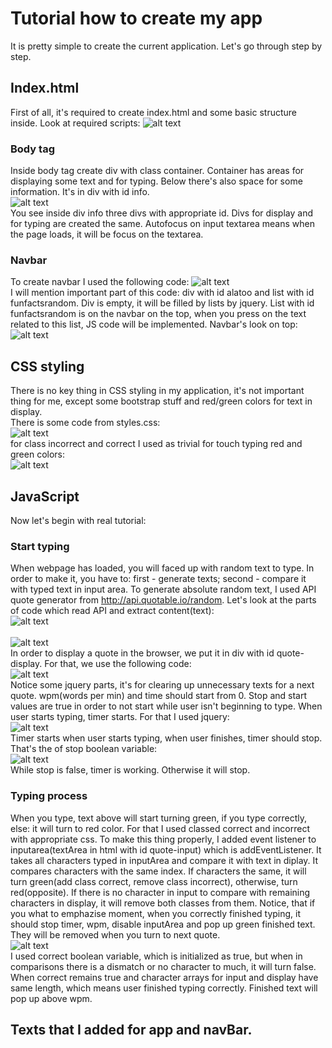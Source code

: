 
# Tutorial how to create my app
It is pretty simple to create the current application. Let's go through step by step.
## Index.html
First of all, it's required to create index.html and some basic structure inside.
Look at required scripts:
![alt text](https://github.com/cmirkhad/soloFinalProjectTypingPractice/blob/main/tutorial/img3.png)
### Body tag
Inside body tag create div with class container. Container has areas for displaying some text and for typing. Below there's also space for some information. It's in div with id info.<br>
![alt text](https://github.com/cmirkhad/soloFinalProjectTypingPractice/blob/main/tutorial/img1.png)<br>
You see inside div info three divs with appropriate id. Divs for display and for typing are created the same. Autofocus on input textarea means when the page loads, it will be focus on the textarea.
### Navbar
To create navbar I used the following code:
![alt text](https://github.com/cmirkhad/soloFinalProjectTypingPractice/blob/main/tutorial/img2.png)<br>
I will mention important part of this code: div with id alatoo and list with id funfactsrandom. Div is empty, it will be filled by lists by jquery.
List with id funfactsrandom is on the navbar on the top, when you press on the text related to this list, JS code will be implemented.
Navbar's look on top:
![alt text](https://github.com/cmirkhad/soloFinalProjectTypingPractice/blob/main/tutorial/webpage.png)<br>

## CSS styling
There is no key thing in CSS styling in my application, it's not important thing for me, except some bootstrap stuff and red/green colors for text in display.<br> There is some code from styles.css:<br>
![alt text](https://github.com/cmirkhad/soloFinalProjectTypingPractice/blob/main/tutorial/img4.png)<br>
for class incorrect and correct I used as trivial for touch typing red and green colors:
<br>![alt text](https://github.com/cmirkhad/soloFinalProjectTypingPractice/blob/main/tutorial/img5.png)<br>

## JavaScript
Now let's begin with real tutorial:
### Start typing
When webpage has loaded, you will faced up with random text to type. In order to make it, you have to: first - generate texts; second - compare it with typed text in input area.
To generate absolute random text, I used API quote generator from http://api.quotable.io/random. Let's look at the parts of code which read API and extract content(text):
<br>![alt text](https://github.com/cmirkhad/soloFinalProjectTypingPractice/blob/main/tutorial/declaringConsts.png)<br>
<br>![alt text](https://github.com/cmirkhad/soloFinalProjectTypingPractice/blob/main/tutorial/getquotesimg.png)<br>
In order to display a quote in the browser, we put it in div with id quote-display. For that, we use the following code:
<br>![alt text](https://github.com/cmirkhad/soloFinalProjectTypingPractice/blob/main/tutorial/renderNewQuote.png)<br>
Notice some jquery parts, it's for clearing up unnecessary texts for a next quote. wpm(words per min) and time should start from 0. Stop and start values are true in order to not start while user isn't beginning to type. When user starts typing, timer starts. For that I used jquery:
<br>![alt text](https://github.com/cmirkhad/soloFinalProjectTypingPractice/blob/main/tutorial/dontstartwhilenottyping.png)<br>
Timer starts when user starts typing, when user finishes, timer should stop. That's the of stop boolean variable:
<br>![alt text](https://github.com/cmirkhad/soloFinalProjectTypingPractice/blob/main/tutorial/Timer.png)<br> While stop is false, timer is working. Otherwise it will stop.
<br>
### Typing process
When you type, text above will start turning green, if you type correctly, else: it will turn to red color. For that I used classed correct and incorrect with appropriate css.
To make this thing properly, I added event listener to inputarea(textArea in html with id quote-input) which is addEventListener. It takes all characters typed in inputArea and compare it with text in diplay. It compares characters with the same index. If characters the same, it will turn green(add class correct, remove class incorrect), otherwise, turn red(opposite). If there is no character in input to compare with remaining characters in display, it will remove both classes from them. Notice, that if you what to emphazise moment, when you correctly finished typing, it should stop timer, wpm, disable inputArea and pop up green finished text. They will be removed when you turn to next quote.
<br>![alt text](https://github.com/cmirkhad/soloFinalProjectTypingPractice/blob/main/tutorial/eventListener.png)<br> 
I used correct boolean variable, which is initialized as true, but when in comparisons there is a dismatch or no character to much, it will turn false. When correct remains true and character arrays for input and display have same length, which means user finished typing correctly. Finished text will pop up above wpm.

## Texts that I added for app and navBar.

